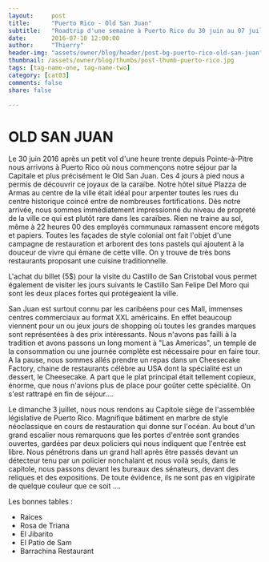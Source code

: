 ```yaml
---
layout:     post
title:      "Puerto Rico - Old San Juan"
subtitle:   "Roadtrip d'une semaine à Puerto Rico du 30 juin au 07 juillet 2016"
date:       2016-07-10 12:00:00
author:     "Thierry"
header-img: "assets/owner/blog/header/post-bg-puerto-rico-old-san-juan"
thumbnail: /assets/owner/blog/thumbs/post-thumb-puerto-rico.jpg
tags: [tag-name-one, tag-name-two]
category: [cat03]
comments: false
share: false

---
```


# OLD SAN JUAN

Le 30 juin 2016 après un petit vol d'une heure trente depuis Pointe-à-Pitre nous arrivons à Puerto Rico où nous commençons notre séjour par la Capitale et plus précisément le Old San Juan. Ces 4 jours à pied nous a permis de découvrir ce joyaux de la caraïbe. Notre hôtel situé Plazza de Armas au centre de la ville était idéal pour arpenter toutes les rues du centre historique coincé entre de nombreuses fortifications. Dès notre arrivée, nous sommes immédiatement impressionné du niveau de propreté de la ville ce qui est plutôt rare dans les caraïbes. Rien ne traine au sol, même à 22 heures 00 des employés communaux ramassent encore mégots et papiers. Toutes les façades de style colonial ont fait l'objet d'une campagne de restauration et arborent des tons pastels qui ajoutent à la douceur de vivre qui émane de cette ville. On y trouve de très bons restaurants proposant une cuisine traditionnelle. 

L'achat du billet (5$) pour la visite du Castillo de San Cristobal vous permet également de visiter les jours suivants le Castillo San Felipe Del Moro qui sont les deux places fortes qui protégeaient la ville. 

San Juan est surtout connu par les caribéens pour ces Mall, immenses centres commerciaux au format XXL américains. En effet beaucoup viennent pour un ou jeux jours de shopping où toutes les grandes marques sont représentées à des prix intéressants. Nous n'avons pas failli à la tradition et avons passons un long moment à "Las Americas", un temple de la consommation ou une journée complète est nécessaire pour en faire tour. A la pause, nous sommes allés prendre un repas dans un Cheesecake Factory, chaine de restaurants célèbre au USA dont la spécialité est un dessert, le Cheesecake. A part que le plat principal était tellement copieux, énorme, que nous n'avions plus de place pour goûter cette spécialité. On s'est rattrapé en fin de séjour….

Le dimanche 3 juillet, nous nous rendons au Capitole siège de l'assemblée législative de Puerto Rico. Magnifique bâtiment en marbre de style néoclassique en cours de restauration qui donne sur l'océan. Au bout d'un grand escalier nous remarquons que les portes d'entrée sont grandes ouvertes, gardées par deux policiers qui nous indiquent que l'entrée est libre. Nous pénétrons dans un grand hall après être passés devant un détecteur tenu par un policier nonchalant et nous voilà seuls, dans le capitole, nous passons devant les bureaux des sénateurs, devant des reliques et des expositions. De toute évidence, ils ne sont pas en vigipirate de quelque couleur que ce soit ….

Les bonnes tables :
- Raices
- Rosa de Triana
- El Jibarito
- El Patio de Sam
- Barrachina Restaurant 

